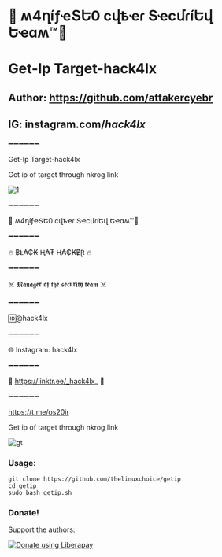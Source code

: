 # 👊 ʍ4ղíƒҽՏԵ0 ϲվҍҽɾ ՏҽϲմɾíԵվ Եҽɑʍ™💪


# Get-Ip Target-hack4lx
## Author: https://github.com/attakercyebr
## IG: instagram.com/_hack4lx_
 

 ➖➖➖➖➖➖

Get-Ip Target-hack4lx

Get ip of target through nkrog link



![1](https://user-images.githubusercontent.com/34893261/41755435-c31971ae-75ad-11e8-9087-0aad4a28023f.png)

➖➖➖➖➖➖

👊 ʍ4ղíƒҽՏԵ0 ϲվҍҽɾ ՏҽϲմɾíԵվ Եҽɑʍ™💪

➖➖➖➖➖➖

🔥 ฿Ⱡ₳₵₭ Ⱨ₳₮ Ⱨ₳₵₭ɆⱤ 🔥

➖➖➖➖➖➖

☠️ 𝕸𝖆𝖓𝖆𝖌𝖊𝖗 𝖔𝖋 𝖙𝖍𝖊 𝖘𝖊𝖈𝖚𝖗𝖎𝖙𝖞 𝖙𝖊𝖆𝖒 ☠️

➖➖➖➖➖➖

🆔@hack4lx

➖➖➖➖➖➖

🌐 Instagram: hack4lx

➖➖➖➖➖➖

💢 https://linktr.ee/_hack4lx_ 💢

➖➖➖➖➖➖

https://t.me/os20ir


Get ip of target through nkrog link

![gt](https://user-images.githubusercontent.com/34893261/41755435-c31971ae-75ad-11e8-9087-0aad4a28023f.png)

### Usage:
```
git clone https://github.com/thelinuxchoice/getip
cd getip
sudo bash getip.sh
```

### Donate!
Support the authors:

<noscript><a href="https://liberapay.com/thelinuxchoice/donate"><img alt="Donate using Liberapay" src="https://liberapay.com/assets/widgets/donate.svg"></a></noscript>
